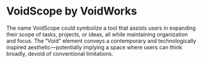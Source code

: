 # VoidScope by VoidWorks

The name VoidScope could symbolize a tool that assists users in expanding their scope of tasks, projects, or ideas, all while maintaining organization and focus. The “Void” element conveys a contemporary and technologically inspired aesthetic—potentially implying a space where users can think broadly, devoid of conventional limitations.